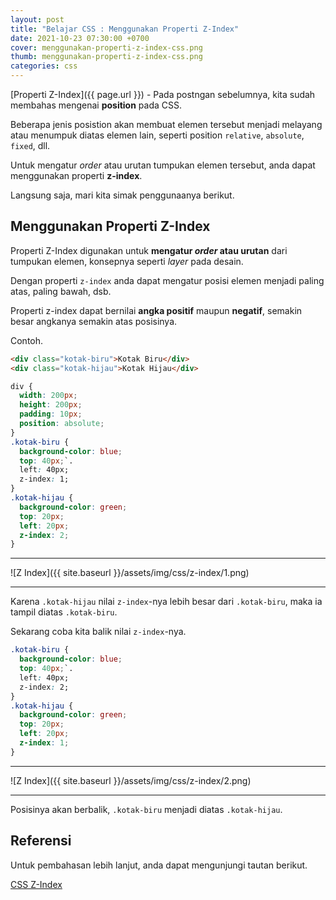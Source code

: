 ```yaml
---
layout: post
title: "Belajar CSS : Menggunakan Properti Z-Index"
date: 2021-10-23 07:30:00 +0700
cover: menggunakan-properti-z-index-css.png
thumb: menggunakan-properti-z-index-css.png
categories: css
---
```


[Properti Z-Index]({{ page.url }}) - Pada postngan sebelumnya, kita sudah membahas mengenai __position__ pada CSS.

Beberapa jenis posistion akan membuat elemen tersebut menjadi melayang atau menumpuk diatas elemen lain, seperti position `relative`, `absolute`, `fixed`, dll.

Untuk mengatur *order* atau urutan tumpukan elemen tersebut, anda dapat menggunakan properti __z-index__.

Langsung saja, mari kita simak penggunaanya berikut.

## Menggunakan Properti Z-Index

Properti Z-Index digunakan untuk __mengatur *order* atau urutan__ dari tumpukan elemen, konsepnya seperti *layer* pada desain.

Dengan properti `z-index` anda dapat mengatur posisi elemen menjadi paling atas, paling bawah, dsb.

Properti z-index dapat bernilai **angka positif** maupun **negatif**, semakin besar angkanya semakin atas posisinya.

Contoh.

```html
<div class="kotak-biru">Kotak Biru</div>
<div class="kotak-hijau">Kotak Hijau</div>
```

```css
div {
  width: 200px;
  height: 200px;
  padding: 10px;
  position: absolute;
}
.kotak-biru {
  background-color: blue;
  top: 40px;`.
  left: 40px;
  z-index: 1;
}
.kotak-hijau {
  background-color: green;
  top: 20px;
  left: 20px;
  z-index: 2;
}
```

***

![Z Index]({{ site.baseurl }}/assets/img/css/z-index/1.png)

***

Karena `.kotak-hijau` nilai `z-index`-nya lebih besar dari `.kotak-biru`, maka ia tampil diatas `.kotak-biru`.

Sekarang coba kita balik nilai `z-index`-nya.

```css
.kotak-biru {
  background-color: blue;
  top: 40px;`.
  left: 40px;
  z-index: 2;
}
.kotak-hijau {
  background-color: green;
  top: 20px;
  left: 20px;
  z-index: 1;
}
```

***

![Z Index]({{ site.baseurl }}/assets/img/css/z-index/2.png)

***

Posisinya akan berbalik, `.kotak-biru` menjadi diatas `.kotak-hijau`.

## Referensi

Untuk pembahasan lebih lanjut, anda dapat mengunjungi tautan berikut.

<a href="https://www.w3schools.com/css/css_z-index.asp" target="_blank">CSS Z-Index</a>